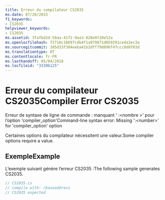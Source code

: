 ```yaml
---
title: Erreur du compilateur CS2035
ms.date: 07/20/2015
f1_keywords:
- CS2035
helpviewer_keywords:
- CS2035
ms.assetid: 3fafbd2d-58aa-41f2-9aa3-028e9720e52a
ms.openlocfilehash: f2718c10697cdb4f1a979871d059291ce4a2ec3a
ms.sourcegitcommit: 3d5d33f384eeba41b2dff79d096f47ccc8d8f03d
ms.translationtype: HT
ms.contentlocale: fr-FR
ms.lasthandoff: 05/04/2018
ms.locfileid: "33306125"
---
```

# <a name="compiler-error-cs2035"></a><span data-ttu-id="f9ffa-102">Erreur du compilateur CS2035</span><span class="sxs-lookup"><span data-stu-id="f9ffa-102">Compiler Error CS2035</span></span>
<span data-ttu-id="f9ffa-103">Erreur de syntaxe de ligne de commande : manquant ' :\<nombre >' pour l’option 'compiler_option'</span><span class="sxs-lookup"><span data-stu-id="f9ffa-103">Command-line syntax error:  Missing ':\<number>' for 'compiler_option' option</span></span>  
  
 <span data-ttu-id="f9ffa-104">Certaines options du compilateur nécessitent une valeur.</span><span class="sxs-lookup"><span data-stu-id="f9ffa-104">Some compiler options require a value.</span></span>  
  
## <a name="example"></a><span data-ttu-id="f9ffa-105">Exemple</span><span class="sxs-lookup"><span data-stu-id="f9ffa-105">Example</span></span>  
 <span data-ttu-id="f9ffa-106">L’exemple suivant génère l’erreur CS2035 :</span><span class="sxs-lookup"><span data-stu-id="f9ffa-106">The following sample generates CS2035.</span></span>  
  
```csharp  
// CS2035.cs  
// compile with: /baseaddress  
// CS2035 expected  
```
